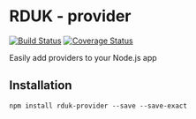 # RDUK - provider

[![Build Status](https://travis-ci.org/rd-uk/rduk-provider.svg?branch=master)](https://travis-ci.org/rd-uk/rduk-provider)
[![Coverage Status](https://coveralls.io/repos/github/rd-uk/rduk-provider/badge.svg?branch=master)](https://coveralls.io/github/rd-uk/rduk-provider?branch=master)

Easily add providers to your Node.js app

## Installation

```
npm install rduk-provider --save --save-exact
```